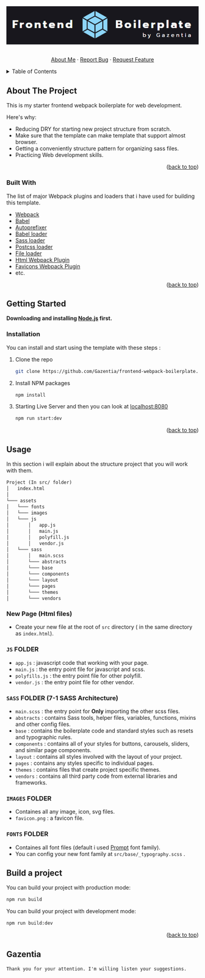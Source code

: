 <div id="top"></div>
<div align="center">
  <a href="https://github.com/Gazentia/frontend-webpack-boilerplate">
<img src="./readme-assets/banner.jpg" align="center"/>
  </a>
  <br/>
  <br/>
  <p align="center">
    <a href="https://github.com/Gazentia">About Me</a>
    ·
    <a href="https://github.com/Gazentia/frontend-webpack-boilerplate/issues">Report Bug</a>
    ·
    <a href="https://github.com/Gazentia/frontend-webpack-boilerplate/issues">Request Feature</a>
  </p>
</div>

<!-- TABLE OF CONTENTS -->
<details>
  <summary>Table of Contents</summary>
  <ol>
    <li>
      <a href="#aboutProject">About The Project</a>
      <ul>
        <li><a href="#builtWith">Built With</a></li>
      </ul>
    </li>
    <li>
      <a href="#gettingStart">Getting Started</a>
      <ul>
        <li><a href="#preparing">Prerequisites</a></li>
        <li><a href="#install">Installation</a></li>
      </ul>
    </li>
    <li><a href="#usage">Usage</a></li>
    <li><a href="#build">Build a project</a></li>
  </ol>
</details>

<!-- ABOUT THE PROJECT -->

<div id="aboutProject"></div>

## About The Project

This is my starter frontend webpack boilerplate for web development.

Here's why:

- Reducing DRY for starting new project structure from scratch.
- Make sure that the template can make template that support almost browser.
- Getting a conveniently structure pattern for organizing sass files.
- Practicing Web development skills.

<p align="right">(<a href="#top">back to top</a>)</p>

<div id="builtWith"></div>

### Built With

The list of major Webpack plugins and loaders that i have used for building this template.

- [Webpack](https://webpack.js.org/)
- [Babel](https://github.com/babel/babel)
- [Autoprefixer](https://github.com/postcss/autoprefixer#webpack)
- [Babel loader](https://www.npmjs.com/package/babel-loader)
- [Sass loader](https://github.com/webpack-contrib/sass-loader)
- [Postcss loader](https://www.npmjs.com/package/postcss-loader)
- [File loader](https://github.com/webpack-contrib/file-loader)
- [Html Webpack Plugin](https://webpack.js.org/plugins/html-webpack-plugin/)
- [Favicons Webpack Plugin](https://github.com/jantimon/favicons-webpack-plugin)
- etc.

<p align="right">(<a href="#top">back to top</a>)</p>

<!-- GETTING STARTED -->

<div id="gettingStart"></div>

## Getting Started

<div id="preparing"></div>

<b>Downloading and installing [Node.js](https://nodejs.org/en/) first.</b></br>

<div id="install"></div>

### Installation

You can install and start using the template with these steps :

1. Clone the repo
   ```sh
   git clone https://github.com/Gazentia/frontend-webpack-boilerplate.git
   ```
2. Install NPM packages
   ```sh
   npm install
   ```
3. Starting Live Server and then you can look at [localhost:8080](http://localhost:8080/)
   ```sh
   npm run start:dev
   ```

<p align="right">(<a href="#top">back to top</a>)</p>

<!-- USAGE -->
<div id="usage"></div>

## Usage

In this section i will explain about the structure project that you will work with them.

```
Project (In src/ folder)
│   index.html
│
└─── assets
│   └─── fonts
│   └─── images
│   └─── js
│       │   app.js
│       │   main.js
│       │   polyfill.js
│       │   vendor.js
│   └─── sass
│       │   main.scss
│       └─── abstracts
│       └─── base
│       └─── components
│       └─── layout
│       └─── pages
│       └─── themes
│       └─── vendors
```

### New Page (Html files)

- Create your new file at the root of `src` directory ( in the same directory as `index.html`).

### `JS` FOLDER

- `app.js` : javascript code that working with your page.
- `main.js` : the entry point file for javascript and scss.
- `polyfills.js` : the entry point file for other polyfill.
- `vendor.js` : the entry point file for other vendor.

### `SASS` FOLDER (7-1 SASS Architecture)

- `main.scss` : the entry point for <b>Only</b> importing the other scss files.
- `abstracts` : contains Sass tools, helper files, variables, functions, mixins and other config files.
- `base` : contains the boilerplate code and standard styles such as resets and typographic rules.
- `components` : contains all of your styles for buttons, carousels, sliders, and similar page components.
- `layout` : contains all styles involved with the layout of your project.
- `pages` : contains any styles specific to individual pages.
- `themes` : contains files that create project specific themes.
- `vendors` : contains all third party code from external libraries and frameworks.

### `IMAGES` FOLDER

- Containes all any image, icon, svg files.
- `favicon.png` : a favicon file.

### `FONTS` FOLDER

- Containes all font files (default i used [Prompt](https://fonts.google.com/specimen/Prompt) font family).
- You can config your new font family at `src/base/_typography.scss` .

<div id="build"></div>

## Build a project

You can build your project with production mode:

```sh
npm run build
```

You can build your project with development mode:

```sh
npm run build:dev
```

<p align="right">(<a href="#top">back to top</a>)</p>

## Gazentia

```
Thank you for your attention. I'm willing listen your suggestions.
```

